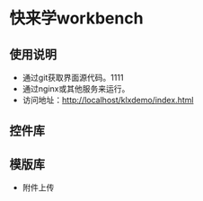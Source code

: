 # 快来学workbench

## 使用说明

- 通过git获取界面源代码。1111
- 通过nginx或其他服务来运行。
- 访问地址：[http://localhost/klxdemo/index.html](http://localhost/klxdemo/index.html)

## 控件库

## 模版库
- 附件上传
